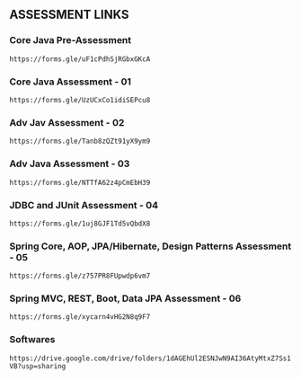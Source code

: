 ## ASSESSMENT LINKS

### Core Java Pre-Assessment

`https://forms.gle/uF1cPdhSjRGbxGKcA`

### Core Java Assessment - 01

`https://forms.gle/UzUCxCo1idiSEPcu8`

### Adv Jav Assessment - 02

`https://forms.gle/Tanb8zQZt91yX9ym9`

### Adv Java Assessment - 03

`https://forms.gle/NTTfA62z4pCmEbH39`

### JDBC and JUnit Assessment - 04

`https://forms.gle/1uj8GJF1Td5vQbdX8`

### Spring Core, AOP, JPA/Hibernate, Design Patterns Assessment - 05

`https://forms.gle/z757PR8FUpwdp6vm7`

### Spring MVC, REST, Boot, Data JPA Assessment - 06

`https://forms.gle/xycarn4vHG2N8q9F7`

### Softwares
`https://drive.google.com/drive/folders/1dAGEhUl2ESNJwN9AI36AtyMtxZ7Ss1VB?usp=sharing`